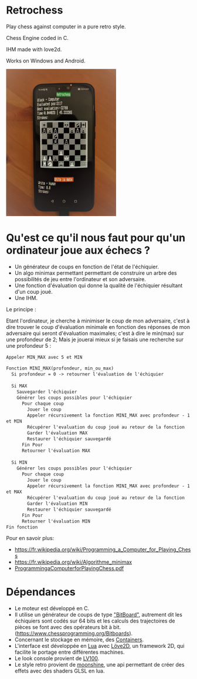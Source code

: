 # Retrochess
Play chess against computer in a pure retro style.

Chess Engine coded in C.

IHM made with love2d.

Works on Windows and Android.

<img src="phone_screen.jpg" alt="teasing" style="width:300px;"/>


# Qu'est ce qu'il nous faut pour qu'un ordinateur joue aux échecs ?
* Un générateur de coups en fonction de l'état de l'échiquier.
* Un algo minimax permettant permettant de construire un arbre des possibilités de jeu entre l'ordinateur et son adversaire.
* Une fonction d'évaluation qui donne la qualité de l'échiquier résultant d'un coup joué.
* Une IHM.

Le principe :

Etant l'ordinateur, je cherche à minimiser le coup de mon adversaire, c'est à dire trouver le coup d'évaluation minimale en fonction des réponses de mon adversaire qui seront d'évaluation maximales; c'est à dire le min(max) sur une profondeur de 2;
Mais je jouerai mieux si je faisais une recherche sur une profondeur 5 :
```
Appeler MIN_MAX avec 5 et MIN
```

```
Fonction MINI_MAX(profondeur, min_ou_max)
  Si profondeur = 0 -> retourner l'évaluation de l'échiquier

  Si MAX
    Sauvegarder l'échiquier
    Générer les coups possibles pour l'échiquier
      Pour chaque coup
        Jouer le coup
        Appeler récursivement la fonction MINI_MAX avec profondeur - 1 et MIN
        Récupérer l'evaluation du coup joué au retour de la fonction
        Garder l'évaluation MAX
        Restaurer l'échiquier sauvegardé
      Fin Pour
      Retourner l'évaluation MAX

  Si MIN
    Générer les coups possibles pour l'échiquier
      Pour chaque coup
        Jouer le coup
        Appeler récursivement la fonction MINI_MAX avec profondeur - 1 et MAX
        Récupérer l'evaluation du coup joué au retour de la fonction
        Garder l'évaluation MIN
        Restaurer l'échiquier sauvegardé
      Fin Pour
      Retourner l'évaluation MIN
Fin fonction
```

Pour en savoir plus:

* https://fr.wikipedia.org/wiki/Programming_a_Computer_for_Playing_Chess
* https://fr.wikipedia.org/wiki/Algorithme_minimax
* [ProgrammingaComputerforPlayingChess.pdf](./ProgrammingaComputerforPlayingChess.pdf) 


# Dépendances
* Le moteur est développé en C.
* Il utilise un générateur de coups de type ["BitBoard"](https://github.com/pioz/chess), autrement dit les échiquiers sont codés sur 64 bits et les calculs des trajectoires de pièces se font avec des opérateurs bit à bit. (https://www.chessprogramming.org/Bitboards).
* Concernant le stockage en mémoire, des [Containers](https://github.com/bkthomps/Containers).
* L'interface est développée en [Lua](https://www.lua.org/) avec [Löve2D](https://love2d.org/), un framework 2D, qui facilite le portage entre différentes machines.
* Le look console provient de [LV100](https://github.com/Eiyeron/LV-100). 
* Le style retro provient de [moonshine](https://github.com/vrld/moonshine), une api permettant de créer des effets avec des shaders GLSL en lua.
